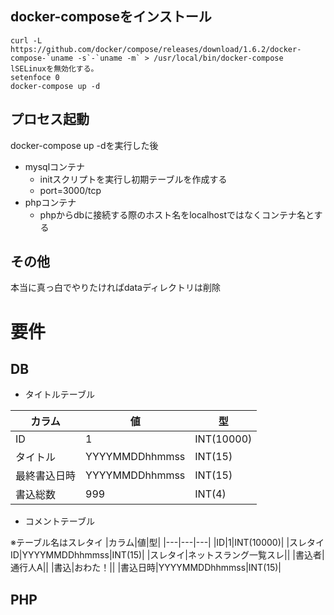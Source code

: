 ## docker-composeをインストール
```
curl -L https://github.com/docker/compose/releases/download/1.6.2/docker-compose-`uname -s`-`uname -m` > /usr/local/bin/docker-compose
lSELinuxを無効化する。
setenfoce 0
docker-compose up -d
```
## プロセス起動
docker-compose up -dを実行した後

- mysqlコンテナ
	- initスクリプトを実行し初期テーブルを作成する
	- port=3000/tcp
- phpコンテナ
	- phpからdbに接続する際のホスト名をlocalhostではなくコンテナ名とする
## その他
本当に真っ白でやりたければdataディレクトリは削除

# 要件
## DB

- タイトルテーブル  

|カラム|値|型|
|---|---|---|
|ID|1|INT(10000)|
|タイトル|YYYYMMDDhhmmss|INT(15)|
|最終書込日時|YYYYMMDDhhmmss|INT(15)|
|書込総数|999|INT(4)|

- コメントテーブル  

※テーブル名はスレタイ
|カラム|値|型|
|---|---|---|
|ID|1|INT(10000)|
|スレタイID|YYYYMMDDhhmmss|INT(15)|
|スレタイ|ネットスラング一覧スレ||
|書込者|通行人A||
|書込|おわた！||
|書込日時|YYYYMMDDhhmmss|INT(15)|

## PHP
